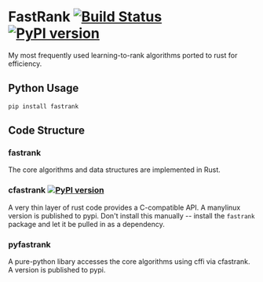 # FastRank [![Build Status](https://travis-ci.com/jjfiv/fastrank.svg?token=wqGZxUYsDSPaq1jz2zn6&branch=master)](https://travis-ci.com/jjfiv/fastrank) [![PyPI version](https://badge.fury.io/py/fastrank.svg)](https://badge.fury.io/py/fastrank)


My most frequently used learning-to-rank algorithms ported to rust for efficiency.

## Python Usage 

```shell
pip install fastrank
```

## Code Structure

### fastrank 

The core algorithms and data structures are implemented in Rust.

### cfastrank [![PyPI version](https://badge.fury.io/py/cfastrank.svg)](https://badge.fury.io/py/cfastrank)

A very thin layer of rust code provides a C-compatible API. A manylinux version is published to pypi. Don't install this manually -- install the ``fastrank`` package and let it be pulled in as a dependency.

### pyfastrank

A pure-python libary accesses the core algorithms using cffi via cfastrank. A version is published to pypi.
